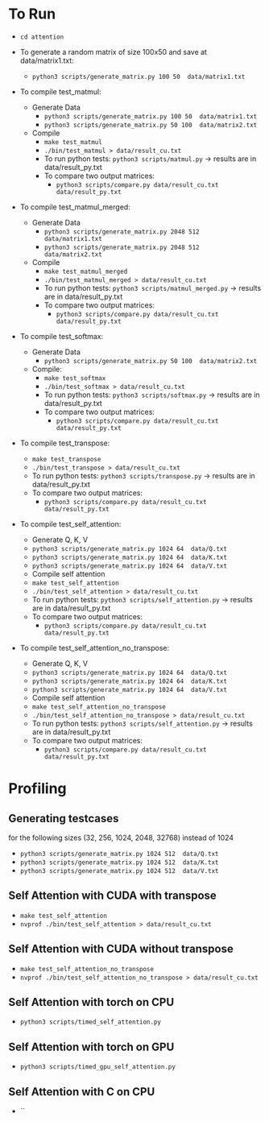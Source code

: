 # To Run
- `cd attention`
- To generate a random matrix of size 100x50 and save at data/matrix1.txt:
    - `python3 scripts/generate_matrix.py 100 50  data/matrix1.txt`

- To compile test_matmul:
    - Generate Data
        - `python3 scripts/generate_matrix.py 100 50  data/matrix1.txt`
        - `python3 scripts/generate_matrix.py 50 100  data/matrix2.txt`
    - Compile
        - `make test_matmul`
        - `./bin/test_matmul > data/result_cu.txt`
        - To run python tests: `python3 scripts/matmul.py` -> results are in data/result_py.txt
        - To compare two output matrices: 
            - `python3 scripts/compare.py data/result_cu.txt data/result_py.txt`

- To compile test_matmul_merged:
    - Generate Data
        - `python3 scripts/generate_matrix.py 2048 512  data/matrix1.txt`
        - `python3 scripts/generate_matrix.py 2048 512  data/matrix2.txt`
    - Compile
        - `make test_matmul_merged`
        - `./bin/test_matmul_merged > data/result_cu.txt`
        - To run python tests: `python3 scripts/matmul_merged.py` -> results are in data/result_py.txt
        - To compare two output matrices: 
            - `python3 scripts/compare.py data/result_cu.txt data/result_py.txt`

- To compile test_softmax:
    - Generate Data
        - `python3 scripts/generate_matrix.py 50 100  data/matrix2.txt`
    - Compile:
        - `make test_softmax`
        - `./bin/test_softmax > data/result_cu.txt`
        - To run python tests: `python3 scripts/softmax.py` -> results are in data/result_py.txt
        - To compare two output matrices: 
            - `python3 scripts/compare.py data/result_cu.txt data/result_py.txt`

- To compile test_transpose:
    - `make test_transpose`
    - `./bin/test_transpose > data/result_cu.txt`
    - To run python tests: `python3 scripts/transpose.py` -> results are in data/result_py.txt
    - To compare two output matrices: 
        - `python3 scripts/compare.py data/result_cu.txt data/result_py.txt`


- To compile test_self_attention:
    - Generate Q, K, V
    -  `python3 scripts/generate_matrix.py 1024 64  data/Q.txt`
    -  `python3 scripts/generate_matrix.py 1024 64  data/K.txt`
    -  `python3 scripts/generate_matrix.py 1024 64  data/V.txt`
    - Compile self attention
    - `make test_self_attention`
    - `./bin/test_self_attention > data/result_cu.txt`
    - To run python tests: `python3 scripts/self_attention.py` -> results are in data/result_py.txt
    - To compare two output matrices: 
        - `python3 scripts/compare.py data/result_cu.txt data/result_py.txt`

- To compile test_self_attention_no_transpose:
    - Generate Q, K, V
    -  `python3 scripts/generate_matrix.py 1024 64  data/Q.txt`
    -  `python3 scripts/generate_matrix.py 1024 64  data/K.txt`
    -  `python3 scripts/generate_matrix.py 1024 64  data/V.txt`
    - Compile self attention
    - `make test_self_attention_no_transpose`
    - `./bin/test_self_attention_no_transpose > data/result_cu.txt`
    - To run python tests: `python3 scripts/self_attention.py` -> results are in data/result_py.txt
    - To compare two output matrices: 
        - `python3 scripts/compare.py data/result_cu.txt data/result_py.txt`


# Profiling
## Generating testcases
for the following sizes (32, 256, 1024, 2048, 32768) instead of 1024
-  `python3 scripts/generate_matrix.py 1024 512  data/Q.txt`
-  `python3 scripts/generate_matrix.py 1024 512  data/K.txt`
-  `python3 scripts/generate_matrix.py 1024 512  data/V.txt`

## Self Attention with CUDA with transpose
- `make test_self_attention`
- `nvprof ./bin/test_self_attention > data/result_cu.txt`

## Self Attention with CUDA without transpose
- `make test_self_attention_no_transpose`
- `nvprof ./bin/test_self_attention_no_transpose > data/result_cu.txt`

## Self Attention with torch on CPU
- `python3 scripts/timed_self_attention.py`
## Self Attention with torch on GPU
- `python3 scripts/timed_gpu_self_attention.py`
## Self Attention with C on CPU
- ``